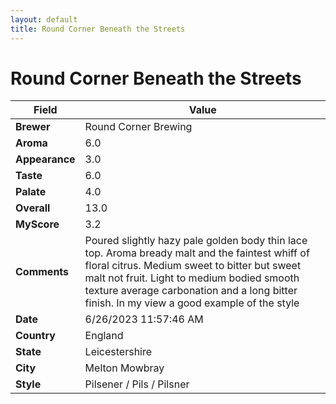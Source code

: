 ```yaml
---
layout: default
title: Round Corner Beneath the Streets
---
```


# Round Corner Beneath the Streets

| Field         | Value                                                                                                   |
|---------------|---------------------------------------------------------------------------------------------------------|
| **Brewer**    | Round Corner Brewing                                                                                        |
| **Aroma**     | 6.0                                                                                         |
| **Appearance**| 3.0                                                                                    |
| **Taste**     | 6.0                                                                                         |
| **Palate**    | 4.0                                                                                        |
| **Overall**   | 13.0                                                                                       |
| **MyScore**   | 3.2                                                                                       |
| **Comments**  | Poured slightly hazy pale golden body thin lace top. Aroma bready malt and the faintest whiff of floral citrus. Medium sweet to bitter but sweet malt not fruit. Light to medium bodied smooth texture average carbonation and a long bitter finish. In my view a good example of the style                                                                                       |
| **Date**      | 6/26/2023 11:57:46 AM                                                                                          |
| **Country**   | England                                                                                       |
| **State**     | Leicestershire                                                                                         |
| **City**      | Melton Mowbray                                                                                          |
| **Style**     | Pilsener / Pils / Pilsner                                                                                         |
